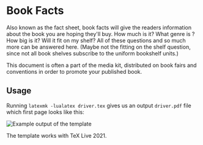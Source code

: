 # Book Facts

Also known as the fact sheet, book facts will give the readers information about the book you are hoping they'll buy. How much is it? What genre is ? How big is it? Will it fit on my shelf? All of these questions and so much more can be answered here. (Maybe not the fitting on the shelf question, since not all book shelves subscribe to the uniform bookshelf units.)

This document is often a part of the media kit, distributed on book fairs and conventions in order to promote your published book.

## Usage

Running `latexmk -lualatex driver.tex` gives us an output `driver.pdf` file which first page looks like this:

![Example output of the template](https://github.com/xvrabcov/md-templates/releases/download/latest/book_facts-output.png)

The template works with TeX Live 2021.

